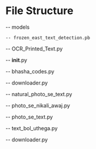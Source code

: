 # File Structure

-- models

    -- frozen_east_text_detection.pb
   
-- OCR_Printed_Text.py

-- __init__.py

-- bhasha_codes.py

-- downloader.py

-- natural_photo_se_text.py

-- photo_se_nikali_awaj.py

-- photo_se_text.py

-- text_bol_uthega.py

-- downloader.py

